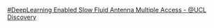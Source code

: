 [#DeepLearning Enabled Slow Fluid Antenna Multiple Access - @UCL Discovery](https://qi.tc/qi/111090)
